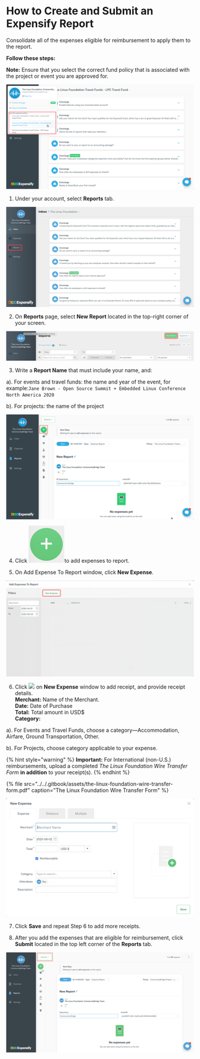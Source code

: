 # How to Create and Submit an Expensify Report

Consolidate all of the expenses eligible for reimbursement to apply them to the report.

**Follow these steps:**

**Note:** Ensure that you select the correct fund policy that is associated with the project or event you are approved for.

![Travel Fund Policy](../../.gitbook/assets/travel-fund-policy.png)

1. Under your account, select **Reports** tab.

![](../../.gitbook/assets/expensify-reports-tab.png)

2. On **Reports** page, select **New Report** located in the top-right corner of your screen.

![Expensify New Reports](../../.gitbook/assets/expensify-new-reports.png)

3. Write a **Report Name** that must include your name, and: 

a\). For events and travel funds: the name and year of the event, for example:`Jane Brown - Open Source Summit + Embedded Linux Conference North America 2020`

b\). For projects: the name of the project 

![Expense Report](../../.gitbook/assets/expense-reports.png)

4. Click ![](../../.gitbook/assets/plus-icon.png)to add expenses to report.

5. On Add Expense To Report window, click **New Expense**.

![](../../.gitbook/assets/add-expense-screenshot-first-step.png)

6. Click ![](https://firebasestorage.googleapis.com/v0/b/gitbook-28427.appspot.com/o/assets%2F-M2DCN9UgoRgMEkgnLyP%2F-M8pirGmJSfCNSiIn-Tq%2F-M8prYMJ5o9YatigzPfM%2Fplus%20icon.png?alt=media&token=15bd6cd1-9c1b-4a25-a639-bf544729e922) on **New Expense** window to add receipt, and provide receipt details.  
**Merchant:** Name of the Merchant.  
**Date:** Date of Purchase  
**Total:** Total amount in USD$  
**Category:** 

a\). For Events and Travel Funds, choose a category—Accommodation, Airfare, Ground Transportation, Other.

b\). For Projects, choose category applicable to your expense.

{% hint style="warning" %}
**Important:** For International \(non-U.S.\) reimbursements, upload a completed _The Linux Foundation Wire Transfer Form_ **in addition** to your receipt\(s\).
{% endhint %}

{% file src="../../.gitbook/assets/the-linux-foundation-wire-transfer-form.pdf" caption="The Linux Foundation Wire Transfer Form" %}

![](../../.gitbook/assets/create-new-expense-screenshot-second-step.png)

7. Click **Save** and repeat Step 6 to add more receipts.

8. After you add the expenses that are eligible for reimbursement, click **Submit** located in the top left corner of the **Reports** tab.

![](../../.gitbook/assets/submit.png)

 


